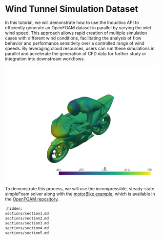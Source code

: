 # Wind Tunnel Simulation Dataset
In this tutorial, we will demonstrate how to use the Inductiva API to efficiently generate an OpenFOAM dataset 
in parallel by varying the inlet wind speed. This approach allows rapid creation of multiple simulation cases 
with different wind conditions, facilitating the analysis of flow behavior and performance sensitivity over 
a controlled range of wind speeds. By leveraging cloud resources, users can run these simulations in parallel 
and accelerate the generation of CFD data for further study or integration into downstream workflows.

<p align="center"><img src="../_static/bike_pressure_field.png" alt="OpenFOAM motorBike visualization" width="700"></p>

To demonstrate this process, we will use the incompressible, steady-state simpleFoam solver along with 
the [motorBike example](https://develop.openfoam.com/Development/openfoam/-/tree/master/tutorials/incompressible/simpleFoam/motorBike), which is available in the [OpenFOAM repository](https://develop.openfoam.com/Development/openfoam).

```{toctree}
:hidden:
sections/section1.md
sections/section2.md
sections/section3.md
sections/section4.md
sections/section5.md
```
